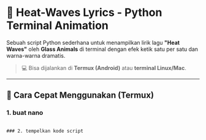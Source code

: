 # 🎵 Heat-Waves Lyrics - Python Terminal Animation

Sebuah script Python sederhana untuk menampilkan lirik lagu **"Heat Waves"** oleh **Glass Animals** di terminal dengan efek ketik satu per satu dan warna-warna dramatis.

> 💻 Bisa dijalankan di **Termux (Android)** atau **terminal Linux/Mac**.

---

## 🚀 Cara Cepat Menggunakan (Termux)

### 1. buat nano
``` nano heat-waves

### 2. tempelkan kode script 
```` 
